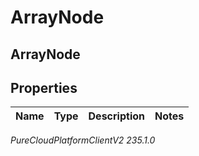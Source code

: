 # ArrayNode

## ArrayNode

## Properties

|Name | Type | Description | Notes|
|------------ | ------------- | ------------- | -------------|



_PureCloudPlatformClientV2 235.1.0_
